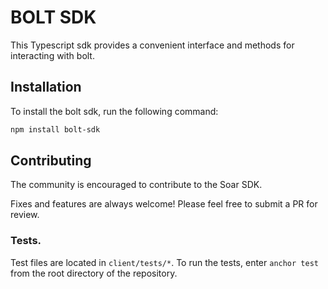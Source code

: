 # BOLT SDK

This Typescript sdk provides a convenient interface and methods for interacting with bolt.

## Installation

To install the bolt sdk, run the following command:

```bash
npm install bolt-sdk
```

## Contributing

The community is encouraged to contribute to the Soar SDK.

Fixes and features are always welcome! Please feel free to submit a PR for review.

### Tests.

Test files are located in `client/tests/*`. To run the tests, enter `anchor test` from the root directory of the repository.
